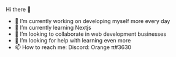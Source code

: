  Hi there 👋



- 🔭 I’m currently working on developing myself more every day
- 🌱 I’m currently learning Nextjs
- 👯 I’m looking to collaborate in web development businesses
- 🤔 I’m looking for help with learning even more
- 📫 How to reach me: Discord: Orange π#3630
<!-- - 😄 Pronouns: ... -->
<!-- - 💬 Ask me about ... -->
<!-- - ⚡ Fun fact: ... -->

